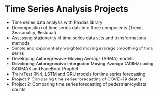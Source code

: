 # Time Series Analysis Projects

- Time series data analysis with Pandas library
- Decomposition of time series data into three components (Trend, Seasonality, Residual)
- Assessing stationarity of time series data sets and transformations methods
- Simple and exponentially weighted moving average smoothing of time series
- Developing Autoregressive-Moving Average (ARMA) models
- Developing Autoregressive Intergrated Moving Average (ARIMA) using SARIMAX and FaceBook Prophet
- Train/Test RNN, LSTM and GRU models for time series forecasting
- Project 1: Comparing time series forecasting of COVID-19 deaths
- Project 2: Comparing time series forecasting of pedestrian/cyclists counts

